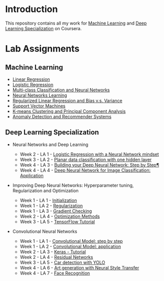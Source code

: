 

# Introduction

This repository contains all my work for [Machine Learning](https://www.coursera.org/learn/machine-learning?)
and [Deep Learning Specialization](https://www.coursera.org/specializations/deep-learning) on Coursera.


# Lab Assignments

## Machine Learning

- [Linear Regression](https://github.com/3outeille/Coursera-Labs/tree/master/Machine%20Learning/Lab%20Assignment%201%20-%20Linear%20Regression)
- [Logistic Regression](https://github.com/3outeille/Coursera-Labs/tree/master/Machine%20Learning/Lab%20Assignment%202%20-%20Logistic%20Regression)
- [Multi-class Classification and Neural Networks](https://github.com/3outeille/Coursera-Labs/tree/master/Machine%20Learning/Lab%20Assignment%203%20-%20Multi-class%20Classification%20and%20Neural%20Networks)
- [Neural Networks Learning](https://github.com/3outeille/Coursera-Labs/tree/master/Machine%20Learning/Lab%20Assignment%204%20-%20Neural%20Networks%20Learning)
- [Regularized Linear Regression and Bias v.s. Variance](https://github.com/3outeille/Coursera-Labs/tree/master/Machine%20Learning/Lab%20Assignment%205%20-%20Regularized%20Linear%20Regression%20and%20Bias%20v.s.%20Variance)
- [Support Vector Machines](https://github.com/3outeille/Coursera-Labs/tree/master/Machine%20Learning/Lab%20Assignment%206%20-%20Support%20Vector%20Machines)
- [K-means Clustering and Principal Component Analysis](https://github.com/3outeille/Coursera-Labs/tree/master/Machine%20Learning/Lab%20Assignment%207%20-%20K-means%20Clustering%20and%20Principal%20Component%20Analysis)
- [Anomaly Detection and Recommender Systems](https://github.com/3outeille/Coursera-Labs/tree/master/Machine%20Learning/Lab%20Assignment%208%20-%20Anomaly%20Detection%20and%20Recommender%20Systems)

## Deep Learning Specialization

- Neural Networks and Deep Learning

    - Week 2 - LA 1 - [Logistic Regression with a Neural Network mindset](https://github.com/3outeille/Coursera-Labs/blob/master/Neural%20Networks%20and%20Deep%20Learning/Logistic_Regression_with_a_Neural_Network_mindset_v6a.ipynb)
    - Week 3 - LA 2 - [Planar data classification with one hidden layer](https://github.com/3outeille/Coursera-Labs/blob/master/Neural%20Networks%20and%20Deep%20Learning/Planar_data_classification_with_onehidden_layer_v6c.ipynb)
    - Week 4 - LA 3 - [Building your Deep Neural Network: Step by Step¶](https://github.com/3outeille/Coursera-Labs/blob/master/Neural%20Networks%20and%20Deep%20Learning/Building_your_Deep_Neural_Network_Step_by_Step_v8a.ipynb)
    - Week 4 - LA 4 - [Deep Neural Network for Image Classification: Application](https://github.com/3outeille/Coursera-Labs/blob/master/Neural%20Networks%20and%20Deep%20Learning/Deep_Neural_Network_Application_v8.ipynb)

- Improving Deep Neural Networks: Hyperparameter tuning, Regularization and Optimization

    - Week 1 - LA 1 - [Initialization](https://github.com/3outeille/Coursera-Labs/blob/master/Improving%20Deep%20Neural%20Networks%20Hyperparameter%20tuning%2C%20Regularization%20and%20Optimization/Initialization.ipynb)
    - Week 1 - LA 2 - [Regularization](https://github.com/3outeille/Coursera-Labs/blob/master/Improving%20Deep%20Neural%20Networks%20Hyperparameter%20tuning%2C%20Regularization%20and%20Optimization/Regularization_v2a.ipynb)
    - Week 1 - LA 3 - [Gradient Checking](https://github.com/3outeille/Coursera-Labs/blob/master/Improving%20Deep%20Neural%20Networks%20Hyperparameter%20tuning%2C%20Regularization%20and%20Optimization/Gradient%2BChecking%2Bv1.ipynb)
    - Week 2 - LA 4 - [Optimization Methods](https://github.com/3outeille/Coursera-Labs/blob/master/Improving%20Deep%20Neural%20Networks%20Hyperparameter%20tuning%2C%20Regularization%20and%20Optimization/Optimization_methods_v1b.ipynb)
    - Week 3 - LA 5 - [TensorFlow Tutorial](https://github.com/3outeille/Coursera-Labs/blob/master/Improving%20Deep%20Neural%20Networks%20Hyperparameter%20tuning%2C%20Regularization%20and%20Optimization/TensorFlow_Tutorial_v3b.ipynb)


- Convolutional Neural Networks
    - Week 1 - LA 1 - [Convolutional Model: step by step](https://github.com/3outeille/Coursera-Labs/blob/master/Convolutional%20Neural%20Networks/Convolution_model_Step_by_Step_v2a.ipynb)
    - Week 1 - LA 2 - [Convolutional Model: application](https://github.com/3outeille/Coursera-Labs/blob/master/Convolutional%20Neural%20Networks/Convolution_model_Application_v1a.ipynb)
    - Week 2 - LA 3 - [Keras - Tutorial](https://github.com/3outeille/Coursera-Labs/blob/master/Convolutional%20Neural%20Networks/Keras_Tutorial_v2a.ipynb)
    - Week 2 - LA 4 - [Residual Networks](https://github.com/3outeille/Coursera-Labs/blob/master/Convolutional%20Neural%20Networks/Residual_Networks_v2a.ipynb)
    - Week 3 - LA 5 - [Car detection with YOLO](https://github.com/3outeille/Coursera-Labs/blob/master/Convolutional%20Neural%20Networks/Autonomous_driving_application_Car_detection_v3a.ipynb)
    - Week 4 - LA 6 - [Art generation with Neural Style Transfer]()
    - Week 4 - LA 7 - [Face Recognition]()